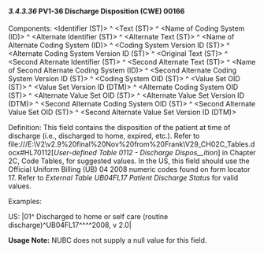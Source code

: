 #### *3.4.3.36* PV1-36 Discharge Disposition (CWE) 00166

Components: &lt;Identifier (ST)> ^ &lt;Text (ST)> ^ &lt;Name of Coding System (ID)> ^ &lt;Alternate Identifier (ST)> ^ &lt;Alternate Text (ST)> ^ &lt;Name of Alternate Coding System (ID)> ^ &lt;Coding System Version ID (ST)> ^ &lt;Alternate Coding System Version ID (ST)> ^ &lt;Original Text (ST)> ^ &lt;Second Alternate Identifier (ST)> ^ &lt;Second Alternate Text (ST)> ^ &lt;Name of Second Alternate Coding System (ID)> ^ &lt;Second Alternate Coding System Version ID (ST)> ^ &lt;Coding System OID (ST)> ^ &lt;Value Set OID (ST)> ^ &lt;Value Set Version ID (DTM)> ^ &lt;Alternate Coding System OID (ST)> ^ &lt;Alternate Value Set OID (ST)> ^ &lt;Alternate Value Set Version ID (DTM)> ^ &lt;Second Alternate Coding System OID (ST)> ^ &lt;Second Alternate Value Set OID (ST)> ^ &lt;Second Alternate Value Set Version ID (DTM)>

Definition: This field contains the disposition of the patient at time of discharge (i.e., discharged to home, expired, etc.). Refer to file:///E:\V2\v2.9%20final%20Nov%20from%20Frank\V29_CH02C_Tables.docx#HL70112[_User-defined Table 0112 - Discharge Dispos__ition_] in Chapter 2C, Code Tables, for suggested values. In the US, this field should use the Official Uniform Billing (UB) 04 2008 numeric codes found on form locator 17. Refer to _External Table UB04FL17 Patient Discharge Status_ for valid values.

Examples:

US: |01^ Discharged to home or self care (routine discharge)^UB04FL17^^^^2008, v 2.0|

**Usage Note:** NUBC does not supply a null value for this field.
